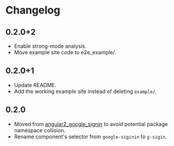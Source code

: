 # Changelog

## 0.2.0+2
- Enable strong-mode analysis.
- Move example site code to e2e_example/.

## 0.2.0+1
- Update README.
- Add the working example site instead of deleting `example/`.

## 0.2.0

- Moved from [angular2_google_signin](https://github.com/ntaoo/angular2_google_signin) to avoid potential package namespace collision.
- Rename component's selector from `google-siginin` to `g-sigin`.
